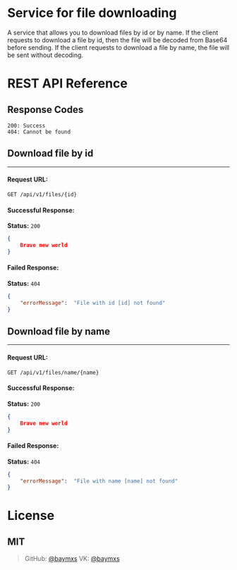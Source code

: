 # Service for file downloading
A service that allows you to download files by id or by name.
If the client requests to download a file by id, then the file will be decoded from Base64 before sending.
If the client requests to download a file by name, the file will be sent without decoding.
# REST API Reference
## Response Codes
```
200: Success
404: Cannot be found
```
## Download file by id
---
#### Request URL:
`GET /api/v1/files/{id}`
#### Successful Response:
**Status:** `200`
```json
{
	Brave new world
}
```
#### Failed Response:
**Status:** `404`
```json
{
    "errorMessage":  "File with id [id] not found"
}
```
## Download file by name
---
#### Request URL:
`GET /api/v1/files/name/{name}`
#### Successful Response:
**Status:** `200`
```json
{
	Brave new world
}
```
#### Failed Response:
**Status:** `404`
```json
{
    "errorMessage":  "File with name [name] not found"
}
```
# License
MIT
----
> GitHub: [@baymxs](https://github.com/Baymxs) 
> VK: [@baymxs](https://vk.com/baymxs)
